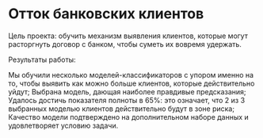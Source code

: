 # Отток банковских клиентов

Цель проекта: обучить механизм выявления клиентов, которые могут расторгнуть договор с банком, чтобы суметь их вовремя удержать.

Результаты работы:

Мы обучили несколько моделей-классификаторов с упором именно на то, чтобы выявить как можно больше клиентов, которые действительно уйдут;
Выбрана модель, дающая наиболее правдивые предсказания;
Удалось достичь показателя полноты в 65%: это означает, что 2 из 3 выбранных моделью клиентов действительно будут в зоне риска;
Качество модели подтверждено на дополнительном наборе данных и удовлетворяет условию задачи.
